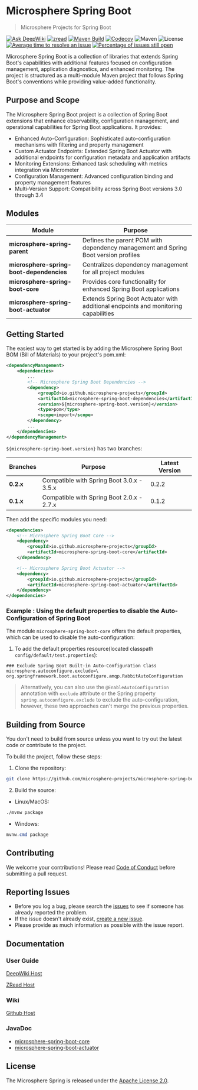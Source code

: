 # Microsphere Spring Boot

> Microsphere Projects for Spring Boot

[![Ask DeepWiki](https://deepwiki.com/badge.svg)](https://deepwiki.com/microsphere-projects/microsphere-spring-boot)
[![zread](https://img.shields.io/badge/Ask_Zread-_.svg?style=flat&color=00b0aa&labelColor=000000&logo=data%3Aimage%2Fsvg%2Bxml%3Bbase64%2CPHN2ZyB3aWR0aD0iMTYiIGhlaWdodD0iMTYiIHZpZXdCb3g9IjAgMCAxNiAxNiIgZmlsbD0ibm9uZSIgeG1sbnM9Imh0dHA6Ly93d3cudzMub3JnLzIwMDAvc3ZnIj4KPHBhdGggZD0iTTQuOTYxNTYgMS42MDAxSDIuMjQxNTZDMS44ODgxIDEuNjAwMSAxLjYwMTU2IDEuODg2NjQgMS42MDE1NiAyLjI0MDFWNC45NjAxQzEuNjAxNTYgNS4zMTM1NiAxLjg4ODEgNS42MDAxIDIuMjQxNTYgNS42MDAxSDQuOTYxNTZDNS4zMTUwMiA1LjYwMDEgNS42MDE1NiA1LjMxMzU2IDUuNjAxNTYgNC45NjAxVjIuMjQwMUM1LjYwMTU2IDEuODg2NjQgNS4zMTUwMiAxLjYwMDEgNC45NjE1NiAxLjYwMDFaIiBmaWxsPSIjZmZmIi8%2BCjxwYXRoIGQ9Ik00Ljk2MTU2IDEwLjM5OTlIMi4yNDE1NkMxLjg4ODEgMTAuMzk5OSAxLjYwMTU2IDEwLjY4NjQgMS42MDE1NiAxMS4wMzk5VjEzLjc1OTlDMS42MDE1NiAxNC4xMTM0IDEuODg4MSAxNC4zOTk5IDIuMjQxNTYgMTQuMzk5OUg0Ljk2MTU2QzUuMzE1MDIgMTQuMzk5OSA1LjYwMTU2IDE0LjExMzQgNS42MDE1NiAxMy43NTk5VjExLjAzOTlDNS42MDE1NiAxMC42ODY0IDUuMzE1MDIgMTAuMzk5OSA0Ljk2MTU2IDEwLjM5OTlaIiBmaWxsPSIjZmZmIi8%2BCjxwYXRoIGQ9Ik0xMy43NTg0IDEuNjAwMUgxMS4wMzg0QzEwLjY4NSAxLjYwMDEgMTAuMzk4NCAxLjg4NjY0IDEwLjM5ODQgMi4yNDAxVjQuOTYwMUMxMC4zOTg0IDUuMzEzNTYgMTAuNjg1IDUuNjAwMSAxMS4wMzg0IDUuNjAwMUgxMy43NTg0QzE0LjExMTkgNS42MDAxIDE0LjM5ODQgNS4zMTM1NiAxNC4zOTg0IDQuOTYwMVYyLjI0MDFDMTQuMzk4NCAxLjg4NjY0IDE0LjExMTkgMS42MDAxIDEzLjc1ODQgMS42MDAxWiIgZmlsbD0iI2ZmZiIvPgo8cGF0aCBkPSJNNCAxMkwxMiA0TDQgMTJaIiBmaWxsPSIjZmZmIi8%2BCjxwYXRoIGQ9Ik00IDEyTDEyIDQiIHN0cm9rZT0iI2ZmZiIgc3Ryb2tlLXdpZHRoPSIxLjUiIHN0cm9rZS1saW5lY2FwPSJyb3VuZCIvPgo8L3N2Zz4K&logoColor=ffffff)](https://zread.ai/microsphere-projects/microsphere-spring-boot)
[![Maven Build](https://github.com/microsphere-projects/microsphere-spring-boot/actions/workflows/maven-build.yml/badge.svg)](https://github.com/microsphere-projects/microsphere-spring-boot/actions/workflows/maven-build.yml)
[![Codecov](https://codecov.io/gh/microsphere-projects/microsphere-spring-boot/branch/main/graph/badge.svg)](https://app.codecov.io/gh/microsphere-projects/microsphere-spring-boot)
![Maven](https://img.shields.io/maven-central/v/io.github.microsphere-projects/microsphere-spring-boot.svg)
![License](https://img.shields.io/github/license/microsphere-projects/microsphere-spring-boot.svg)
[![Average time to resolve an issue](http://isitmaintained.com/badge/resolution/microsphere-projects/microsphere-spring-boot.svg)](http://isitmaintained.com/project/microsphere-projects/microsphere-spring-boot "Average time to resolve an issue")
[![Percentage of issues still open](http://isitmaintained.com/badge/open/microsphere-projects/microsphere-spring-boot.svg)](http://isitmaintained.com/project/microsphere-projects/microsphere-spring-boot "Percentage of issues still open")

Microsphere Spring Boot is a collection of libraries that extends Spring Boot's capabilities with additional features
focused on configuration management, application diagnostics, and enhanced monitoring. The project is structured as a
multi-module Maven project that follows Spring Boot's conventions while providing value-added functionality.

## Purpose and Scope

The Microsphere Spring Boot project is a collection of Spring Boot extensions that enhance observability, configuration
management, and operational capabilities for Spring Boot applications. It provides:

- Enhanced Auto-Configuration: Sophisticated auto-configuration mechanisms with filtering and property management
- Custom Actuator Endpoints: Extended Spring Boot Actuator with additional endpoints for configuration metadata and
  application artifacts
- Monitoring Extensions: Enhanced task scheduling with metrics integration via Micrometer
- Configuration Management: Advanced configuration binding and property management features
- Multi-Version Support: Compatibility across Spring Boot versions 3.0 through 3.4

## Modules

| **Module**                               | **Purpose**                                                                        |
|------------------------------------------|------------------------------------------------------------------------------------|
| **microsphere-spring-parent**            | Defines the parent POM with dependency management and Spring Boot version profiles |
| **microsphere-spring-boot-dependencies** | Centralizes dependency management for all project modules                          |
| **microsphere-spring-boot-core**         | Provides core functionality for enhanced Spring Boot applications                  |
| **microsphere-spring-boot-actuator**     | Extends Spring Boot Actuator with additional endpoints and monitoring capabilities |

## Getting Started

The easiest way to get started is by adding the Microsphere Spring Boot BOM (Bill of Materials) to your project's
pom.xml:

```xml
<dependencyManagement>
    <dependencies>
        ...
        <!-- Microsphere Spring Boot Dependencies -->
        <dependency>
            <groupId>io.github.microsphere-projects</groupId>
            <artifactId>microsphere-spring-boot-dependencies</artifactId>
            <version>${microsphere-spring-boot.version}</version>
            <type>pom</type>
            <scope>import</scope>
        </dependency>
        ...
    </dependencies>
</dependencyManagement>
```

`${microsphere-spring-boot.version}` has two branches:

| **Branches** | **Purpose**                               | **Latest Version** |
|--------------|-------------------------------------------|--------------------|
| **0.2.x**    | Compatible with Spring Boot 3.0.x - 3.5.x | 0.2.2              |
| **0.1.x**    | Compatible with Spring Boot 2.0.x - 2.7.x | 0.1.2              |

Then add the specific modules you need:

```xml
<dependencies>
    <!-- Microsphere Spring Boot Core -->
    <dependency>
        <groupId>io.github.microsphere-projects</groupId>
        <artifactId>microsphere-spring-boot-core</artifactId>
    </dependency>

    <!-- Microsphere Spring Boot Actuator -->
    <dependency>
        <groupId>io.github.microsphere-projects</groupId>
        <artifactId>microsphere-spring-boot-actuator</artifactId>
    </dependency>
</dependencies>
```

### Example : Using the default properties to disable the Auto-Configuration of Spring Boot

The module `microsphere-spring-boot-core` offers the default properties, which can be used to disable the
auto-configuration:

1. To add the default properties resource(located classpath `config/default/test.properties`):

```properties
### Exclude Spring Boot Built-in Auto-Configuration Class
microsphere.autoconfigure.exclude=\
org.springframework.boot.autoconfigure.amqp.RabbitAutoConfiguration
```

> Alternatively, you can also use the `@EnableAutoConfiguration` annotation with `exclude` attribute or the Spring
> property `spring.autoconfigure.exclude` to exclude the auto-configuration, however, these two approaches can't merge
> the previous properties.

## Building from Source

You don't need to build from source unless you want to try out the latest code or contribute to the project.

To build the project, follow these steps:

1. Clone the repository:

```bash
git clone https://github.com/microsphere-projects/microsphere-spring-boot.git
```

2. Build the source:

- Linux/MacOS:

```bash
./mvnw package
```

- Windows:

```powershell
mvnw.cmd package
```

## Contributing

We welcome your contributions! Please read [Code of Conduct](./CODE_OF_CONDUCT.md) before submitting a pull request.

## Reporting Issues

* Before you log a bug, please search the [issues](https://github.com/microsphere-projects/microsphere-spring-boot/issues)
  to see if someone has already reported the problem.
* If the issue doesn't already
  exist, [create a new issue](https://github.com/microsphere-projects/microsphere-spring-boot/issues/new).
* Please provide as much information as possible with the issue report.

## Documentation

### User Guide

[DeepWiki Host](https://deepwiki.com/microsphere-projects/microsphere-spring-boot)

[ZRead Host](https://zread.ai/microsphere-projects/microsphere-spring-boot)

### Wiki

[Github Host](https://github.com/microsphere-projects/microsphere-spring-boot/wiki)

### JavaDoc

- [microsphere-spring-boot-core](https://javadoc.io/doc/io.github.microsphere-projects/microsphere-spring-boot-core)
- [microsphere-spring-boot-actuator](https://javadoc.io/doc/io.github.microsphere-projects/microsphere-spring-boot-actuator)

## License

The Microsphere Spring is released under the [Apache License 2.0](https://www.apache.org/licenses/LICENSE-2.0).
